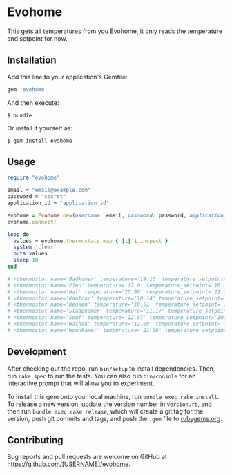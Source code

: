 # Evohome

This gets all temperatures from you Evohome, it only reads the temperature and setpoint for now.

## Installation

Add this line to your application's Gemfile:

```ruby
gem 'evohome'
```

And then execute:

    $ bundle

Or install it yourself as:

    $ gem install evohome

## Usage

```ruby
require "evohome"

email = "email@example.com"
password = "secret"
application_id = "application_id"

evohome = Evohome.new(username: email, password: password, application_id: application_id)
evohome.connect!

loop do 
  values = evohome.thermostats.map { |t| t.inspect }
  system 'clear'
  puts values
  sleep 10
end

# <thermostat name='Badkamer' temperature='19.16' temperature_setpoint='18.0'">
# <thermostat name='Fien' temperature='17.0' temperature_setpoint='16.0'">
# <thermostat name='Hal' temperature='20.96' temperature_setpoint='21.0'">
# <thermostat name='Kantoor' temperature='10.14' temperature_setpoint='20.5'">
# <thermostat name='Keuken' temperature='18.51' temperature_setpoint='22.0'">
# <thermostat name='Slaapkamer' temperature='11.17' temperature_setpoint='7.5'">
# <thermostat name='Soof' temperature='12.97' temperature_setpoint='10.0'">
# <thermostat name='Washok' temperature='12.09' temperature_setpoint='10.0'">
# <thermostat name='Woonkamer' temperature='21.06' temperature_setpoint='22.5'">
```

## Development

After checking out the repo, run `bin/setup` to install dependencies. Then, run `rake spec` to run the tests. You can also run `bin/console` for an interactive prompt that will allow you to experiment.

To install this gem onto your local machine, run `bundle exec rake install`. To release a new version, update the version number in `version.rb`, and then run `bundle exec rake release`, which will create a git tag for the version, push git commits and tags, and push the `.gem` file to [rubygems.org](https://rubygems.org).

## Contributing

Bug reports and pull requests are welcome on GitHub at https://github.com/[USERNAME]/evohome.
